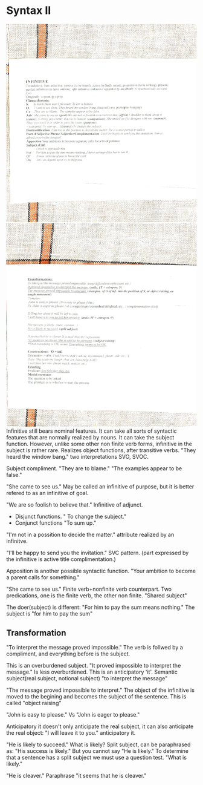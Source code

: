 Syntax II
=============
![Infinitives](Infinitive1.JPG)
![Infinitives](Infinitive2.JPG)
Infinitive still bears nominal features.  It can take all sorts of syntactic features that are normally realized by nouns. It can take the subject function.  However, unlike some other non finite verb forms, infinitive in the subject is rather rare.  Realizes object functions, after transitive verbs.  "They heard the window bang." two interpretations SVO, SVOC.

Subject compliment. "They are to blame."  "The examples appear to be false."

"She came to see us." May be called an infinitive of purpose, but it is better refered to as an infinitive of goal.

"We are so foolish to believe that." Infinitive of adjunct.

 - Disjunct functions. " To change the subject."
 - Conjunct functions "To sum up."

"I'm not in a possition to decide the matter." attribute realized by an infinitve.

"I'll be happy to send you the invitation." SVC pattern. (part expressed by the infinitive is active title complimentation.)


Apposition is another possible syntactic function. "Your ambition to become a parent calls for something."

"She came to see us." Finite verb+nonfinite verb counterpart. Two predications, one is the finite verb, the other non finite.  "Shared subject"

The doer(subject) is different: "For him to pay the sum means nothing." The subject is "for him to pay the sum" 

Transformation
---------
"To interpret the message proved impossible." The verb is follwed by a compliment, and everything before is the subject.

This is an overburdened subject.  "It proved impossible to interpret the message." Is less overburdened. This is an anticipatory 'it'. Semantic subject(real subject, notional subject) "to interpret the message"

"The message proved impossible to interpret." The object of the infinitive is moved to the begining and becomes the subject of the sentence.  This is called "object raising"

"John is easy to please." Vs "John is eager to please."

Anticipatory it doesn't only anticipate the real subject, it can also anticipate the real object: "I will leave it to you." anticipatory it.

"He is likely to succeed." What is likely? Split subject, can be paraphrased as: "His success is likely." But you cannot say "He is likely." To determine that a sentence has a split subject we must use a question test. "What is likely."

"He is cleaver." Paraphrase "it seems that he is cleaver."


